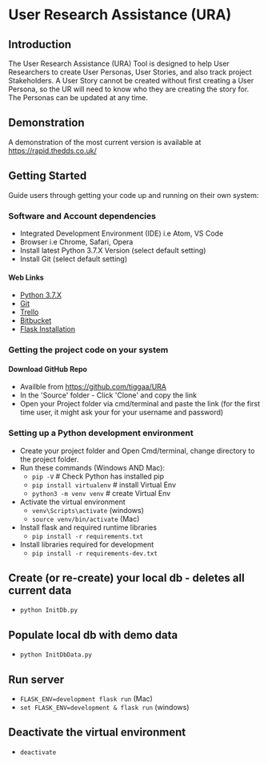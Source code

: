 # User Research Assistance (URA)

## Introduction

The User Research Assistance (URA) Tool is designed to help User Researchers to create
User Personas, User Stories, and also track project Stakeholders.
A User Story cannot be created without first creating a User Persona, so
the UR will need to know who they are creating the story for. The Personas
can be updated at any time.

## Demonstration

A demonstration of the most current version is available at https://rapid.thedds.co.uk/

## Getting Started
Guide users through getting your code up and running on their own system:

### Software and Account dependencies
- Integrated Development Environment (IDE) i.e Atom, VS Code
- Browser i.e Chrome, Safari, Opera
- Install latest Python 3.7.X Version (select default setting)
- Install Git (select default setting)

#### Web Links

- [Python 3.7.X](https://www.python.org/downloads/)
- [Git](https://git-scm.com/downloads)
- [Trello](https://trello.com/login)
- [Bitbucket](https://bitbucket.org/product/)
- [Flask Installation](https://flask.palletsprojects.com/en/1.1.x/installation/)

### Getting the project code on your system

#### Download GitHub Repo
- Availble from https://github.com/tiggaa/URA
- In the 'Source' folder - Click 'Clone' and copy the link
- Open your Project folder via cmd/terminal and paste the link (for the first time user, it might ask your for your username and password)

### Setting up a Python development environment
- Create your project folder and Open Cmd/terminal, change directory to the project folder.
- Run these commands (Windows AND Mac):
    - `pip -V` # Check Python has installed pip
    - `pip install virtualenv` # install Virtual Env
    - `python3 -m venv venv` # create Virtual Env
- Activate the virtual environment
    - `venv\Scripts\activate`    (windows)
    - `source venv/bin/activate` (Mac)
- Install flask and required runtime libraries
    - `pip install -r requirements.txt`
- Install libraries required for development
    - `pip install -r requirements-dev.txt`

## Create (or re-create) your local db - deletes all current data
- `python InitDb.py`

## Populate local db with demo data
- `python InitDbData.py`

## Run server
- `FLASK_ENV=development flask run` (Mac)
- `set FLASK_ENV=development & flask run` (windows)

## Deactivate the virtual environment
- `deactivate`
